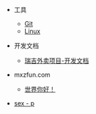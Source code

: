 <!-- _sidebar.md -->

* 工具  
  * [Git](ProjectDocs/Git.md) <!--注意这里是相对路径-->  
  * [Linux](ProjectDocs/Linux.md) 
* 开发文档  
  * [瑞吉外卖项目-开发文档](ProjectDocs/瑞吉外卖项目-开发文档.md)

* mxzfun.com  
  * [世界你好！](ProjectDocs/世界，您好！.md)

* [sex - p](ProjectDocs/sex-p.md)
